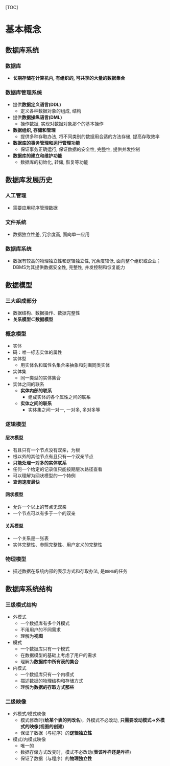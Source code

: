 [TOC]
# 基本概念
## 数据库系统
### 数据库
- **长期存储在计算机内, 有组织的, 可共享的大量的数据集合**
### 数据库管理系统
- 提供**数据定义语言(DDL)**
  - 定义各种数据对象的组成, 结构
- 提供**数据操纵语言(DML)**
  - 操作数据, 实现对数据对象那个的基本操作
- **数据组织, 存储和管理**
  - 提供多种存取办法, 将不同类别的数据用合适的方法存储, 提高存取效率
- **数据库的事务管理和运行管理功能**
  - 保证事务正确运行, 保证数据的安全性, 完整性, 提供并发控制
- **数据库的建立和维护功能**
  - 数据库的初始化, 转储, 恢复等功能
## 数据库发展历史
### 人工管理
- 需要应用程序管理数据
### 文件系统
- 数据独立性差, 冗余度高, 面向单一应用
### 数据库系统
- 数据有较高的物理独立性和逻辑独立性, 冗余度较低, 面向整个组织或企业；DBMS为其提供数据安全性, 完整性, 并发控制和恢复能力

## 数据模型
### 三大组成部分
- 数据结构、数据操作、数据完整性
- **关系模型$\subset$数据模型**

### 概念模型
- 实体
- 码：唯一标志实体的属性
- 实体型
  - 用实体名和属性名集合来抽象和刻画同类实体
- 实体集
  - 同一类型的实体集合
- 实体之间的联系
  - **实体内部的联系**
    - 组成实体的各个属性之间的联系
  - **实体之间的联系**
    - 实体集之间一对一, 一对多, 多对多等

### 逻辑模型
#### 层次模型
  - 有且只有一个节点没有双亲，为根
  - 根以外的其他节点有且只有一个双亲节点
  - **只能处理一对多的实体联系**
  - 任何一个给定的记录值只能按期层次路径查看
  - 可以理解为网状模型的一个特例
  - **查询速度最快**
#### 网状模型
  - 允许一个以上的节点无双亲
  - 一个节点可以有多于一个的双亲
#### 关系模型
  - 一个关系是一张表
  - 实体完整性、参照完整性、用户定义的完整性
### 物理模型
- 描述数据在系统内部的表示方式和存取办法, 是`DBMS`的任务


## 数据库系统结构
### 三级模式结构
- 外模式
  - 一个数据库有多个外模式
  - 不用用户的不同需求
  - 理解为**视图**
- 模式
  - 一个数据库只有一个模式
  - 在数据模型的基础上考虑了用户的需求
  - 理解为**数据库中所有表的集合**
- 内模式
  - 一个数据库只有一个内模式
  - 描述数据的物理结构和存储方式
  - 理解为**数据的存取方式那些**

### 二级映像
- 外模式/模式映像
  - 模式修改时(**给某个表的列改名**)，外模式不必改动, **只需要改动模式$\rightarrow$外模式的映像(视图的创建)**
  - 保证了数据（与程序）的**逻辑独立性**
- 模式/内模式映像
  - 唯一的
  - 数据存储方式改变时，模式不必改动(**表该咋样还是咋样**)
  - 保证了数据（与程序）的**物理独立性**

